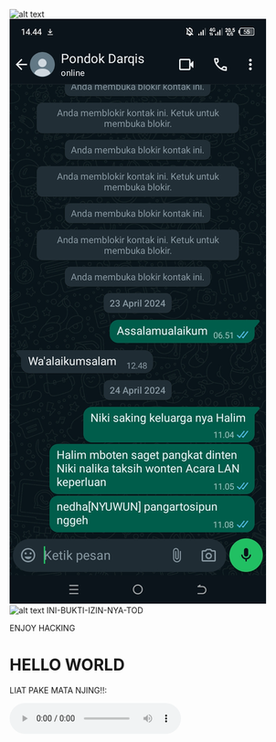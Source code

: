 ![alt text]()
![alt text](https://github.com/BOGpln/INI-BUKTI-IZIN-NYA-TOD-/blob/main/Screenshot_20240504-144454.jpg)
![alt text](https://github.com/BOGpln/INI-BUKTI-IZIN-NYA-TOD-/commit/4da26b8af1bbb362ba7aff85effe538c520f32a0)
INI-BUKTI-IZIN-NYA-TOD
<html lang="en">
<head>
  <meta charset="UTF-8">
  ENJOY HACKING 
</head>
<body>
  <h1>HELLO WORLD</h1>
  <p>LIAT PAKE MATA NJING!!:</p>
  <audio controls>
  <audio src="https://github.com/BOGpln/INI-BUKTI-IZIN-NYA-TOD-/blob/main/Alan%20Walker%20Alone%20Lyrics.mp3" type="audio/mp3"
<html>
<head></head>
